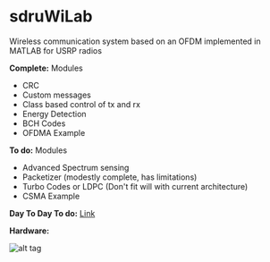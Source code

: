sdruWiLab
========

Wireless communication system based on an OFDM implemented in MATLAB for USRP radios

__Complete:__
Modules
 - CRC
 - Custom messages
 - Class based control of tx and rx
 - Energy Detection
 - BCH Codes
 - OFDMA Example

__To do:__
Modules
 - Advanced Spectrum sensing
 - Packetizer (modestly complete, has limitations)
 - Turbo Codes or LDPC (Don't fit will with current architecture)
 - CSMA Example

__Day To Day To do:__
[Link](https://gist.github.com/travisfcollins/ced40883fdac86870063#file-daytodaytodo-md)

__Hardware:__

![alt tag](https://raw.github.com/WiLab/sdruOFDM/master/testbench.png)
